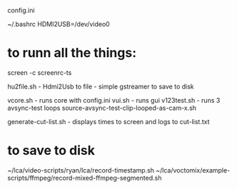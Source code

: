 config.ini 

~/.bashrc  HDMI2USB=/dev/video0

# to runn all the things:
screen -c screenrc-ts


hu2file.sh - Hdmi2Usb to file - simple gstreamer to save to disk

vcore.sh - runs core with config.ini
vui.sh - runs gui 
v123test.sh - runs 3 avsync-test loops
source-avsync-test-clip-looped-as-cam-x.sh 

generate-cut-list.sh - displays times to screen and logs to cut-list.txt 

# to save to disk
~/lca/video-scripts/ryan/lca/record-timestamp.sh 
~/lca/voctomix/example-scripts/ffmpeg/record-mixed-ffmpeg-segmented.sh

